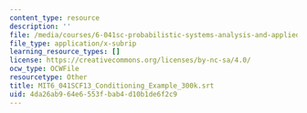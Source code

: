 ```yaml
---
content_type: resource
description: ''
file: /media/courses/6-041sc-probabilistic-systems-analysis-and-applied-probability-fall-2013/4da26ab964e6553fbab4d10b1de6f2c9_MIT6_041SCF13_Conditioning_Example_300k.vtt
file_type: application/x-subrip
learning_resource_types: []
license: https://creativecommons.org/licenses/by-nc-sa/4.0/
ocw_type: OCWFile
resourcetype: Other
title: MIT6_041SCF13_Conditioning_Example_300k.srt
uid: 4da26ab9-64e6-553f-bab4-d10b1de6f2c9
---
```

